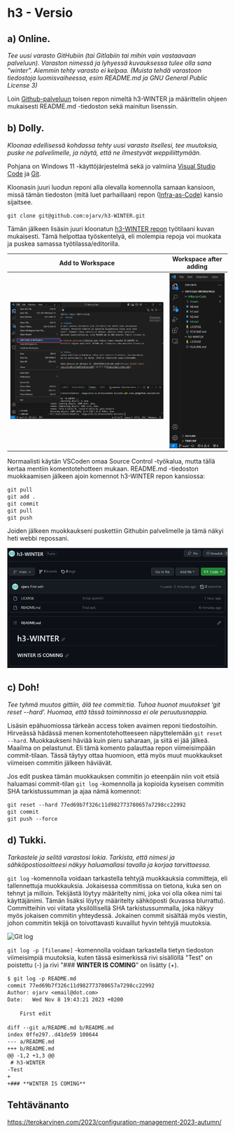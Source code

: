 # h3 - Versio

## a) Online.
_Tee uusi varasto GitHubiin (tai Gitlabiin tai mihin vain vastaavaan palveluun). Varaston nimessä ja lyhyessä kuvauksessa tulee olla sana "winter". Aiemmin tehty varasto ei kelpaa. (Muista tehdä varastoon tiedostoja luomisvaiheessa, esim README.md ja GNU General Public License 3)_

Loin [Github-palveluun](Github.com) toisen repon nimeltä h3-WINTER ja määrittelin ohjeen mukaisesti README.md -tiedoston sekä mainitun lisenssin.


## b) Dolly.
_Kloonaa edellisessä kohdassa tehty uusi varasto itsellesi, tee muutoksia, puske ne palvelimelle, ja näytä, että ne ilmestyvät weppiliittymään._

Pohjana on Windows 11 -käyttöjärjestelmä sekä jo valmiina [Visual Studio Code](https://code.visualstudio.com/) ja [Git](https://git-scm.com/).

Kloonasin juuri luodun reponi alla olevalla komennolla samaan kansioon, missä tämän tiedoston (mitä luet parhaillaan) repon ([Infra-as-Code](https://github.com/ojarv/Infra-as-Code)) kansio sijaitsee.

```console
git clone git@github.com:ojarv/h3-WINTER.git
```

Tämän jälkeen lisäsin juuri kloonatun [h3-WINTER repon](https://github.com/ojarv/h3-WINTER) työtilaani kuvan mukaisesti. Tämä helpottaa työskentelyä, eli molempia repoja voi muokata ja puskea samassa työtilassa/editorilla.

Add to Workspace | Workspace after adding
--- | ---
![Add to Workspace](/Assets/h3/AddToWorkspace.png) | ![Workspace after adding](/Assets/h3/Workspace.png)


Normaalisti käytän VSCoden omaa Source Control -työkalua, mutta tällä kertaa mentiin komentotehotteen mukaan. README.md -tiedoston muokkaamisen jälkeen ajoin komennot h3-WINTER repon kansiossa:

```console
git pull
git add .
git commit
git pull
git push
```

Joiden jälkeen muokkaukseni puskettiin Githubin palvelimelle ja tämä näkyi heti webbi repossani.

![First edit](/Assets/h3/FirstEdit.png)



## c) Doh!
_Tee tyhmä muutos gittiin, älä tee commit:tia. Tuhoa huonot muutokset ‘git reset --hard’. Huomaa, että tässä toiminnossa ei ole peruutusnappia._

Lisäsin epähuomiossa tärkeän access token avaimen reponi tiedostoihin. Hirveässä hädässä menen komentotehotteeseen näpyttelemään ```git reset --hard```. Muokkaukseni häviää kuin pieru saharaan, ja siitä ei jää jälkeä. Maailma on pelastunut. Eli tämä komento palauttaa repon viimeisimpään commit-tilaan. Tässä täytyy ottaa huomioon, että myös muut muokkaukset viimeisen commitin jälkeen häviävät.

Jos edit puskea tämän muokkauksen commitin jo eteenpäin niin voit etsiä haluamasi commit-tilan ```git log``` -komennolla ja kopioida kyseisen commitin SHA tarkistussumman ja ajaa nämä komennot:

```console
git reset --hard 77ed69b7f326c11d982773780657a7298cc22992
git commit
git push --force
```



## d) Tukki.
_Tarkastele ja selitä varastosi lokia. Tarkista, että nimesi ja sähköpostiosoitteesi näkyy haluamallasi tavalla ja korjaa tarvittaessa._

```git log``` -komennolla voidaan tarkastella tehtyjä muokkauksia committeja, eli tallennettuja muokkauksia. Jokaisessa commitissa on tietona, kuka sen on tehnyt ja milloin. Tekijästä löytyy määritelty nimi, joka voi olla oikea nimi tai käyttäjänimi. Tämän lisäksi löytyy määritelty sähköposti (kuvassa blurrattu). Committeihin voi viitata yksilöllisellä SHA tarkistussummalla, joka näkyy myös jokaisen commitin yhteydessä. Jokainen commit sisältää myös viestin, johon commitin tekijä on toivottavasti kuvaillut hyvin tehtyjä muutoksia.

![Git log](/Assets/h3/GitLog.png)


```git log -p [filename]``` -komennolla voidaan tarkastella tietyn tiedoston viimeisimpiä muutoksia, kuten tässä esimerkissä rivi sisällöllä "Test" on poistettu (-) ja rivi "### **WINTER IS COMING**" on lisätty (+).

```console
$ git log -p README.md
commit 77ed69b7f326c11d982773780657a7298cc22992
Author: ojarv <email@dot.com>
Date:   Wed Nov 8 19:43:21 2023 +0200

    First edit

diff --git a/README.md b/README.md
index 0ffe297..d41de59 100644
--- a/README.md
+++ b/README.md
@@ -1,2 +1,3 @@
 # h3-WINTER
-Test
+
+### **WINTER IS COMING**
```



## Tehtävänanto

https://terokarvinen.com/2023/configuration-management-2023-autumn/